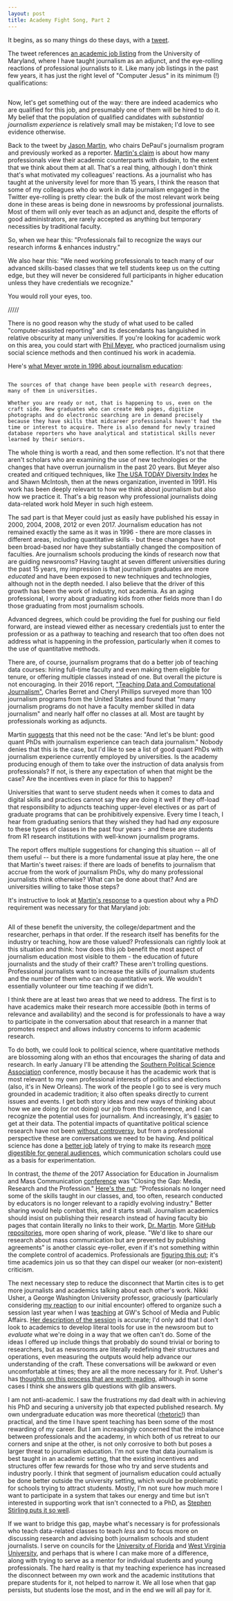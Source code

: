 ```yaml
---
layout: post
title: Academy Fight Song, Part 2
---
```


It begins, as so many things do these days, with a [tweet](https://twitter.com/jmart181/status/943316917019955201).

The tweet references [an academic job listing](https://ejobs.umd.edu/postings/55483) from the University of Maryland, where I have taught journalism as an adjunct, and the eye-rolling reactions of professional journalists to it. Like many job listings in the past few years, it has just the right level of "Computer Jesus" in its minimum (!) qualifications:

```The successful candidate will have a passion for journalism and the watchdog role it should play in a democratic society. Research and teaching topics of interest to both schools include data analytics as applied to journalism and/or social media; fairness, accountability and transparency in algorithms; news automation; audience analytics and engagement, including those illuminating trends in politics, society or sports; data visualization; social networks; and/or digital innovation. The successful candidate will be expected to have a Ph.D. at the time of appointment.
```

Now, let's get something out of the way: there are indeed academics who are qualified for this job, and presumably one of them will be hired to do it. My belief that the population of qualified candidates with *substantial journalism experience* is relatively small may be mistaken; I'd love to see evidence otherwise.

Back to the tweet by [Jason Martin](https://communication.depaul.edu/faculty-and-staff/faculty/Pages/martin2.aspx), who chairs DePaul's journalism program and previously worked as a reporter. [Martin's claim](https://twitter.com/jmart181/status/943316917019955201) is about how many professionals view their academic counterparts with disdain, to the extent that we think about them at all. That's a real thing, although I don't think that's what motivated my colleagues' reactions. As a journalist who has taught at the university level for more than 15 years, I think the reason that some of my colleagues who do work in data journalism engaged in the Twitter eye-rolling is pretty clear: the bulk of the most relevant work being done in these areas is being done in newsrooms by professional journalists. Most of them will only ever teach as an adjunct and, despite the efforts of good administrators, are rarely accepted as anything but temporary necessities by traditional faculty.

So, when we hear this: "Professionals fail to recognize the ways our research informs & enhances industry."

We also hear this: "We need working professionals to teach many of our advanced skills-based classes that we tell students keep us on the cutting edge, but they will never be considered full participants in higher education unless they have credentials we recognize."

You would roll your eyes, too.

/////

There is no good reason why the study of what used to be called "computer-assisted reporting" and its descendants has languished in relative obscurity at many universities. If you're looking for academic work on this area, you could start with [Phil Meyer](http://www.unc.edu/~pmeyer/), who practiced journalism using social science methods and then continued his work in academia.

Here's [what Meyer wrote in 1996 about journalism education](http://web.archive.org/web/20070428083511/http://www.asne.org/kiosk/editor/september/meyer.htm):

```Engineering, medicine, business administration, library science - almost any profession you can name that has research committed professional schools has always generated a continuing demand for new knowledge. Every new graduating class from a school of engineering or medicine is viewed nervously by the practitioners in its field because the kids have knowledge that the old guys don't. Aging engineers wind up in administrative or sales jobs because the technology has changed faster than their ability to keep up.

The sources of that change have been people with research degrees, many of them in universities.

Whether you are ready or not, that is happening to us, even on the craft side. New graduates who can create Web pages, digitize photographs and do electronic searching are in demand precisely because they have skills that midcareer professionals haven't had the time or interest to acquire. There is also demand for newly trained database reporters who have analytical and statistical skills never learned by their seniors.
```

The whole thing is worth a read, and then some reflection. It's not that there aren't scholars who are examining the use of new technologies or the changes that have overrun journalism in the past 20 years. But Meyer also created and critiqued techniques, like [The USA TODAY Diversity Index](http://www.academia.edu/860996/The_USA_Today_index_of_ethnic_diversity) he and Shawn McIntosh, then at the news organization, invented in 1991. His work has been deeply relevant to how we think about journalism but also how we practice it. That's a big reason why professional journalists doing data-related work hold Meyer in such high esteem.

The sad part is that Meyer could just as easily have published his essay in 2000, 2004, 2008, 2012 or even 2017. Journalism education has not remained exactly the same as it was in 1996 - there are more classes in different areas, including quantitative skills - but these changes have not been broad-based nor have they substantially changed the composition of faculties. Are journalism schools producing the kinds of research now that are guiding newsrooms? Having taught at seven different universities during the past 15 years, my impression is that journalism graduates are more *educated* and have been exposed to new techniques and technologies, although not in the depth needed. I also believe that the driver of this growth has been the work of industry, not academia. As an aging professional, I worry about graduating kids from other fields more than I do those graduating from most journalism schools.

Advanced degrees, which could be providing the fuel for pushing our field forward, are instead viewed either as necessary credentials just to enter the profession or as a pathway to teaching and research that too often does not address what is happening in the profession, particularly when it comes to the use of quantitative methods.

There are, of course, journalism programs that do a better job of teaching data courses: hiring full-time faculty and even making them eligible for tenure, or offering multiple classes instead of one. But overall the picture is not encouraging. In their 2016 report, ["Teaching Data and Computational Journalism"](https://journalism.columbia.edu/system/files/content/teaching_data_and_computational_journalism.pdf), Charles Berret and Cheryl Phillips surveyed more than 100 journalism programs from the United States and found that "many journalism programs do not have a faculty member skilled in data journalism" and nearly half offer no classes at all. Most are taught by professionals working as adjuncts.

Martin [suggests](https://twitter.com/jmart181/status/943327660062724096) that this need not be the case: "And let's be blunt: good quant PhDs with journalism experience can teach data journalism." Nobody denies that this is the case, but I'd like to see a list of good quant PhDs with journalism experience currently employed by universities. Is the academy producing enough of them to take over the instruction of data analysis from professionals? If not, is there any expectation of when that might be the case? Are the incentives even in place for this to happen?

Universities that want to serve student needs when it comes to data and digital skills and practices cannot say they are doing it well if they off-load that responsibility to adjuncts teaching upper-level electives or as part of graduate programs that can be prohibitively expensive. Every time I teach, I hear from graduating seniors that they wished they had had *any* exposure to these types of classes in the past four years - and these are students from R1 research institutions with well-known journalism programs.

The report offers multiple suggestions for changing this situation -- all of them useful -- but there is a more fundamental issue at play here, the one that Martin's tweet raises: if there are loads of benefits to journalism that accrue from the work of journalism PhDs, why do many professional journalists think otherwise? What can be done about that? And are universities willing to take those steps?

It's instructive to look at [Martin's response](https://twitter.com/jmart181/status/943708060643676160) to a question about why a PhD requirement was necessary for that Maryland job:

```Produce research that contributes to development/reputation of dept/college &  field. Research lines such as gig in question are expected to create publications thru rigor, peer review. Universities have standards for research productivity & evaluate faculty across disciplines.
```

All of these benefit the university, the college/department and the researcher, perhaps in that order. If the research itself has benefits for the industry or teaching, how are those valued? Professionals can rightly look at this situation and think: how does this job benefit the most aspect of journalism education most visible to them - the education of future journalists and the study of their craft? These aren't trolling questions. Professional journalists want to increase the skills of journalism students and the number of them who can do quantitative work. We wouldn't essentially volunteer our time teaching if we didn't.

I think there are at least two areas that we need to address. The first is to have academics make their research more accessible (both in terms of relevance and availability) and the second is for professionals to have a way to participate in the conversation about that research in a manner that promotes respect and allows industry concerns to inform academic research.

To do both, we could look to political science, where quantitative methods are blossoming along with an ethos that encourages the sharing of data and research. In early January I'll be attending the [Southern Political Science Association](http://spsa.net/) conference, mostly because it has the academic work that is most relevant to my own professional interests of politics and elections (also, it's in New Orleans). The work of the people I go to see is very much grounded in academic tradition; it also often speaks directly to current issues and events. I get both story ideas and new ways of thinking about how we are doing (or not doing) our job from this conference, and I can recognize the potential uses for journalism. And increasingly, it's [easier](https://dataverse.harvard.edu/) to get at their data. The potential impacts of quantitative political science research have not been [without controversy](https://www.nytimes.com/2014/10/29/upshot/professors-research-project-stirs-political-outrage-in-montana.html?_r=0), but from a professional perspective these are conversations we need to be having. And political science has done a [better job](https://www.washingtonpost.com/news/monkey-cage/) lately of trying to make its research [more digestible for general audiences](https://www.vox.com/mischiefs-of-faction), which communication scholars could use as a basis for experimentation.

In contrast, the *theme* of the 2017 Association for Education in Journalism and Mass Communication [conference](http://aejmc.org/events/chicago17/about/) was "Closing the Gap: Media, Research and the Profession." [Here's the nut](https://guidebook.com/guide/97687/event/16164480/): "Professionals no longer need some of the skills taught in our classes, and, too often, research conducted by educators is no longer relevant to a rapidly evolving industry." Better sharing would help combat this, and it starts small. Journalism academics should insist on publishing their research instead of having faculty bio pages that contain literally no links to their work, [Dr. Martin](https://communication.depaul.edu/faculty-and-staff/faculty/Pages/martin2.aspx). More [GitHub repositories](https://github.com/mwe400/IJOCNewsOnEarlyWeb), more open sharing of work, please. "We'd like to share our research about mass communication but are prevented by publishing agreements" is another classic eye-roller, even if it's not something within the complete control of academics. Professionals are [figuring this out](https://github.com/datadesk); it's time academics join us so that they can dispel our weaker (or non-existent) criticism.

The next necessary step to reduce the disconnect that Martin cites is to get more journalists and academics talking about each other's work. Nikki Usher, a George Washington University professor, graciously (particularly considering [my reaction](http://thescoop.org/archives/2012/05/13/lost-in-the-weeds/) to our initial encounter) offered to organize such a session last year when I was [teaching](https://github.com/dwillis/systems-for-reporting) at GW's School of Media and Public Affairs. [Her description of the session](https://twitter.com/nikkiusher/status/943479839784423424) is accurate; I'd only add that I don't look to academics to develop literal tools for use in the newsroom but to *evaluate* what we're doing in a way that we often can't do. Some of the ideas I offered up include things that probably do sound trivial or boring to researchers, but as newsrooms are literally redefining their structures and operations, even measuring the outputs would help advance our understanding of the craft. These conversations will be awkward or even uncomfortable at times; they are all the more necessary for it. Prof. Usher's has [thoughts on this process that are worth reading](https://medium.com/@nikkiusher/does-anyone-care-about-journalism-research-no-really-358d789b749a), although in some cases I think she answers glib questions with glib answers.

I am not anti-academic. I saw the frustrations my dad dealt with in achieving his PhD and securing a university job that expected published research. My own undergraduate education was more theoretical ([rhetoric!](https://theconversation.com/defending-science-how-the-art-of-rhetoric-can-help-68210)) than practical, and the time I have spent teaching has been some of the most rewarding of my career. But I am increasingly concerned that the imbalance between professionals and the academy, in which both of us retreat to our corners and snipe at the other, is not only corrosive to both but poses a larger threat to journalism education. I'm not sure that data journalism is best taught in an academic setting, that the existing incentives and structures offer few rewards for those who try and serve students and industry poorly. I think that segment of journalism education could actually be done better outside the university setting, which would be problematic for schools trying to attract students. Mostly, I'm not sure how much more I want to participate in a system that takes our energy and time but isn't interested in supporting work that isn't connected to a PhD, as [Stephen Stirling puts it so well](https://twitter.com/SStirling/status/943667810567360514).

If we want to bridge this gap, maybe what's necessary is for professionals who teach data-related classes to teach *less* and to focus more on discussing research and advising both journalism schools and student journalists. I serve on councils for the [University of Florida](https://www.jou.ufl.edu/) and [West Virginia University](https://mediainnovation.wvu.edu/), and perhaps that is where I can make more of a difference, along with trying to serve as a mentor for individual students and young professionals. The hard reality is that my teaching experience has increased the disconnect between my own work and the academic institutions that prepare students for it, not helped to narrow it. We all lose when that gap persists, but students lose the most, and in the end we will all pay for it.
